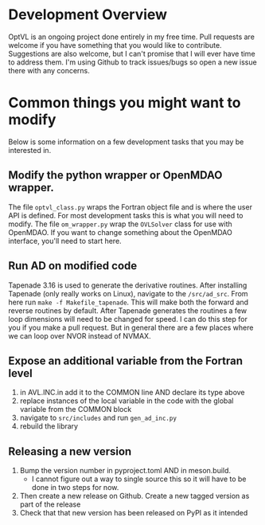 # Development Overview

OptVL is an ongoing project done entirely in my free time. 
Pull requests are welcome if you have something that you would like to contribute.  
Suggestions are also welcome, but I can't promise that I will ever have time to address them. 
I'm using Github to track issues/bugs so open a new issue there with any concerns.

# Common things you might want to modify
Below is some information on a few development tasks that you may be interested in. 

## Modify the python wrapper or OpenMDAO wrapper. 
The file `optvl_class.py` wraps the Fortran object file and is where the user API is defined. 
For most development tasks this is what you will need to modify. 
The file `om_wrapper.py` wrap the `OVLSolver` class for use with OpenMDAO. 
If you want to change something about the OpenMDAO interface, you'll need to start here. 

## Run AD on modified code
Tapenade 3.16 is used to generate the derivative routines. 
After installing Tapenade (only really works on Linux), navigate to the `/src/ad_src`.
From here run `make -f Makefile_tapenade`.
This will make both the forward and reverse routines by default. 
After Tapenade generates the routines a few loop dimensions will need to be changed for speed. 
I can do this step for you if you make a pull request.
But in general there are a few places where we can loop over NVOR instead of NVMAX.


## Expose an additional variable from the Fortran level
1. in AVL.INC.in add it to the COMMON line AND declare its type above
2. replace instances of the local variable in the code with the global variable from the COMMON block
3. navigate to `src/includes` and run `gen_ad_inc.py` 
4. rebuild the library 

## Releasing a new version
1. Bump the version number in pyproject.toml AND in meson.build.
    - I cannot figure out a way to single source this so it will have to be done in two steps for now.
2. Then create a new release on Github. Create a new tagged version as part of the release
3. Check that that new version has been released on PyPI as it intended
